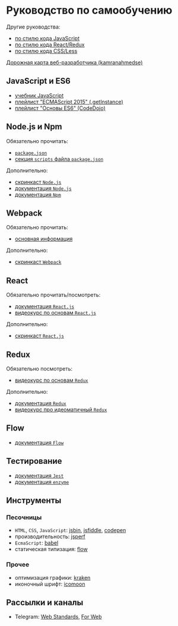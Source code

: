 # Руководство по самообучению

Другие руководства:

- [по стилю кода JavaScript](javascript.md)
- [по стилю кода React/Redux](react.md)
- [по стилю кода CSS/Less](css-less.md)

[Дорожная карта веб-разработчика (kamranahmedse)](https://github.com/kamranahmedse/developer-roadmap)

## JavaScript и ES6

- [учебник JavaScript](http://learn.javascript.ru/)
- [плейлист "ECMAScript 2015" (.getInstance)](https://www.youtube.com/watch?v=NJo_pv-mH-I&list=PLM8AIkTGTsH_YtwTA1sc1WmC8K15QL21q)
- [плейлист "Основы ES6" (CodeDojo)](https://www.youtube.com/watch?v=4YfsAz-sNAo&list=PLqHlAwsJRxAOpWPtj2T6HhSzX-lKmKV2q)

## Node.js и Npm

Обязательно прочитать:
- [`package.json`](https://docs.npmjs.com/files/package.json)
- [секция `scripts` файла `package.json`](https://docs.npmjs.com/misc/scripts)

Дополнительно:
- [скринкаст `Node.js`](http://learn.javascript.ru/screencast/nodejs)
- [документация `Node.js`](https://nodejs.org/dist/latest-v10.x/docs/api/)
- [документация `Npm`](https://docs.npmjs.com/)

## Webpack

Обязательно прочитать:
- [основная информация](https://webpack.js.org/concepts/)

Дополнительно:
- [скринкаст `Webpack`](http://learn.javascript.ru/screencast/webpack)

## React

Обязательно прочитать/посмотреть:
- [документация `React.js`](https://reactjs.org/docs/hello-world.html)
- [видеокурс по основам `React.js`](https://egghead.io/courses/the-beginner-s-guide-to-react)

Дополнительно:
- [скринкаст `React.js`](http://learn.javascript.ru/screencast/react)

## Redux

Обязательно посмотреть:
- [видеокурс по основам `Redux`](https://egghead.io/courses/getting-started-with-redux)

Дополнительно:
- [документация `Redux`](https://redux.js.org/)
- [видеокурс про идеоматичный `Redux`](https://egghead.io/courses/building-react-applications-with-idiomatic-redux)

## Flow
- [документация `Flow`](https://flow.org/en/docs/types/)

## Тестирование
- [документация `Jest`](https://jestjs.io/docs/en/getting-started.html)
- [документация `enzyme`](https://airbnb.io/enzyme/docs/api/)

## Инструменты

### Песочницы
- `HTML`, `CSS`, `JavaScript`: [jsbin](https://jsbin.com), [jsfiddle](https://jsfiddle.net/), [codepen](https://codepen.io/)
- производительность: [jsperf](https://jsperf.com)
- `EcmaScript`: [babel](https://babeljs.io/repl)
- статическая типизация: [flow](https://flow.org/try/)

### Прочее
- оптимизация графики: [kraken](https://kraken.io/web-interface)
- иконочный шрифт: [icomoon](https://icomoon.io/app/#/select)

## Рассылки и каналы

- Telegram: [Web Standards](https://t.me/webstandards_ru), [For Web](https://t.me/forwebdev)

